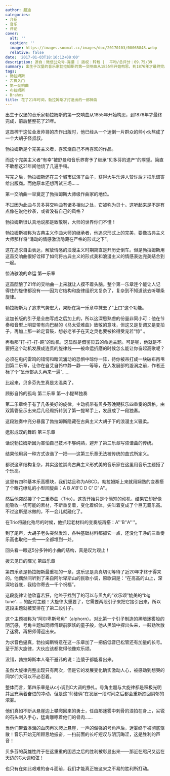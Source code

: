 ```yaml
---
author: 超迪
categories:
- 介绍
- 音乐
- 评论
cover:
  alt: ''
  caption: ''
  image: https://images.soomal.cc/images/doc/20170103/00065848.webp
  relative: false
date: '2017-01-03T18:16:12+08:00'
description: 源自：微信公众号-靠谱 | 版权：转载 |  平均/总评分：09.75/39
summary: 出生于汉堡的音乐家勃拉姆斯的第一交响曲从1855年开始构思，到1876年才最终完成，前后整整花了21年。这首榨干这位金发帅哥的杰作出版时，他已经从一个迷倒一片群众的帅小伙熬成了一个大胡子怪叔叔。勃拉姆斯是个完美主义者，喜欢烧自己不再喜欢的作品……
tags:
- 勃拉姆斯
- 古典入门
- 第一交响曲
- 布拉姆斯
- Brahms
title: 花了21年时间，勃拉姆斯才打造出的一部神曲
---
```


出生于汉堡的音乐家勃拉姆斯的第一交响曲从1855年开始构思，到1876年才最终完成，前后整整花了21年。

这首榨干这位金发帅哥的杰作出版时，他已经从一个迷倒一片群众的帅小伙熬成了一个大胡子怪叔叔。

勃拉姆斯是个完美主义者，喜欢烧自己不再喜欢的作品。

而这个完美主义者“有幸”被舒曼和音乐界寄予了继承“贝多芬的遗产”的厚望。简直不敢想这21年间他烧了几遍手稿。

写完之后，勃拉姆斯还在三个城市试演了曲子，获得大牛乐评人赞许后才把乐谱寄给出版商。而他原本还想再试三场……

第一交响曲一举奠定了勃拉姆斯大师级作曲家的地位。

不过因为此曲与贝多芬交响曲有诸多相似之处，它被称为贝十。这听起来是不是有点像在说他抄袭，或者没有自己的风格？

勃拉姆斯很认真地说那是致敬啊，大师的世界你们不懂！

勃拉姆斯被称为古典主义作曲大师的继承者，他追求形式上的完美，要像古典主义大师那样将“涌动的情感激流隐藏在严格的形式之下”。

这在追求自由表达，解放情感的浪漫主义时期简直是开历史倒车。但是勃拉姆斯用这首交响曲很好诠释了如何将古典主义的形式美和浪漫主义的情感表达完美结合到一起。



惊涛骇浪的命运 第一乐章

这首酝酿了21年的交响曲一上来就让人摸不着头脑。整个第一乐章连个能让人记得住的旋律都没有――因为它结构和旋律组织太复杂了，复杂到不知道该去听哪条旋律。

勃拉姆斯为了追求气势宏大，果断在第一乐章中抹去了“上口”这个功能。

这加长版的引子是全曲写成之后加上的，所以这深思熟虑的份量非同小可：他在节奏和音型上明显带有向巴赫的《马太受难曲》致敬的意味，但这又是复调又是变拍子，再加上那一轮定音鼓，想必老爷子在天之灵也要被抡得受宠若“惊” 。 

再看那“打-打-打-盹”的动机，这显然是借鉴贝五的命运主题。可是呢，他就是不要把这个动机发展成连贯的旋律线――被命运折磨的时候怎么能让你奋起高歌呢？

必须在电闪雷鸣的错愕和暗流涌动的恐惧中晾你一阵，待你被吊打成一块破布再甩到第二乐章，让你在自艾自怜中静一静――等等，在入发展部的漩涡之前，作者还标了个“呈示部从头再来一遍”……

比起来，贝多芬先生真是太温柔了。

顾影自怜的孤岛 第二乐章 第一小提琴独奏

第二乐章终于有了几条美好的旋律。主动机带有贝多芬晚期弦乐四重奏的风格，由双簧管呈示出来后几经周折转到了第一提琴手上，发展成了一段独奏。

这段独奏中充分暴露了勃拉姆斯隐藏在古典主义大胡子下的浪漫主义骚柔。

邀影成双的舞蹈 第三乐章

话说勃拉姆斯因为害怕自己技术不够纯熟，避开了第三乐章写诙谐曲的传统。

结果他用另一种方式诙谐了一把――这第三乐章无法被传统的曲式所定义。

都说这章结构复杂，其实这位崇尚古典主义形式美的音乐家在这里用音乐主题搭了个乐高。

这里有四种基本乐高模块，我们姑且称为ABCD。勃拉姆斯上来就用娴熟的变奏搭了个眼花缭乱的小型回旋曲：A B A'B'C D C' D' A''。

然后他突然接了个三重奏曲（Trio）。这货开始只是个简短的动机，结果它却好像能吸收一切可能的素材，不断重复着，变化着织体，尖叫着变成了个巨无霸乐高。不过这斯是冰做的，不一会儿就融化了。

在Trio将融化殆尽的时候，他抓起老材料的变奏版再搭：A'''B''A''''。

到了尾声，大胡子老头突然发难，各种基础材料都抓它一点，还没化干净的三重奏乐高也取他一些――全都堆到一处。

回头看一眼这5分多钟的小曲的结构，真是叹为观止！

拨云见日的曙光 第四乐章

第四乐章是勃拉姆斯最重视的一章，这乐思是真真切切等待了近20年才终于得来的。他偶然间听到了来自阿尔卑斯山的民歌小调，原歌词是：“在高高的山上，深深地谷底，我给你寄去一千个祝福”。

这段旋律让他欣喜若狂，他终于找到了的可以与贝九的“欢乐颂”媲美的“big tune”……的配对主题！大旋律太重要了，它需要两段引子来把它接引出来，所以这段主题就被安排在了第二段引子。

这个主题被称为“阿尔卑斯号角”（alphorn）。对比第一个引子制造的黑暗迷雾般的阴沉感，号角主题如同师傅跟前驱妖的童子般，他从黑暗中探出头来，一鼓劲吹散了迷雾，再把师傅迎出来。

为求音色逼真，勃拉姆斯特意在这一乐章加了一把倍低音巴松管还有加量的长号。至于那大旋律，大伙应该都觉得他像欢乐颂。

没错，勃拉姆斯本人毫不避讳的说：连傻子都能看出来。

虽然大旋律完整出现只有两次，但是它的发展变化确实激动人心，被感动到想哭的同学们大可以不必忍着。

整体而言，第四乐章是从c小调到C大调的挣扎。号角主题与大旋律都是积极光明并且充满着奋进的冲动，但是这“师徒俩”在发展一段时间之后都会重新跌回阴郁的浓雾。

他们真如不断从悬崖边上攀爬回来的勇士，任由那迷雾中刺骨的浪拍在身上，尖锐的石头刺入手心，猛禽雕啄着他们的骨肉……

当他们带着淋漓的血肉再次爬上悬崖，一声的倔强的号角声后，迷雾终于被彻底驱散！音乐开始无所顾忌地振奋，一扫前面的长吁短叹与阴沉晦涩，这是胜利的声音！

贝多芬的英雄性终于在这重重的困苦之后的胜利被彰显出来――那近在咫尺又远在天边的C大调和弦！

也只有在如此艰难的奋斗面前，我们才能真正被这来之不易的胜利所打动。